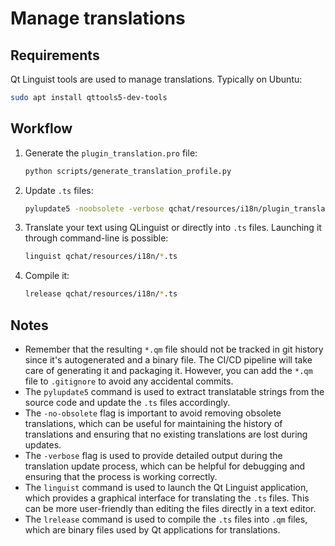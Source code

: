 # Manage translations

## Requirements

Qt Linguist tools are used to manage translations. Typically on Ubuntu:

```bash
sudo apt install qttools5-dev-tools
```

## Workflow

1. Generate the `plugin_translation.pro` file:

    ```bash
    python scripts/generate_translation_profile.py
    ```

1. Update `.ts` files:

    ```bash
    pylupdate5 -noobsolete -verbose qchat/resources/i18n/plugin_translation.pro
    ```

1. Translate your text using QLinguist or directly into `.ts` files. Launching it through command-line is possible:

    ```bash
    linguist qchat/resources/i18n/*.ts
    ```

1. Compile it:

    ```bash
    lrelease qchat/resources/i18n/*.ts
    ```

## Notes

- Remember that the resulting `*.qm` file should not be tracked in git history since it's autogenerated and a binary file. The CI/CD pipeline will take care of generating it and packaging it. However, you can add the `*.qm` file to `.gitignore` to avoid any accidental commits.
- The `pylupdate5` command is used to extract translatable strings from the source code and update the `.ts` files accordingly.
- The `-no-obsolete` flag is important to avoid removing obsolete translations, which can be useful for maintaining the history of translations and ensuring that no existing translations are lost during updates.
- The `-verbose` flag is used to provide detailed output during the translation update process, which can be helpful for debugging and ensuring that the process is working correctly.
- The `linguist` command is used to launch the Qt Linguist application, which provides a graphical interface for translating the `.ts` files. This can be more user-friendly than editing the files directly in a text editor.
- The `lrelease` command is used to compile the `.ts` files into `.qm` files, which are binary files used by Qt applications for translations.
